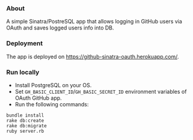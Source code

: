 ### About

A simple Sinatra/PostreSQL app that allows logging in GitHub users via OAuth and saves logged users info into DB.

### Deployment

The app is deployed on https://github-sinatra-oauth.herokuapp.com/.

### Run locally

* Install PostgreSQL on your OS.
* Set `GH_BASIC_CLIENT_ID`/`GH_BASIC_SECRET_ID` environment variables of OAuth GitHub app.
* Run the following commands:
```
bundle install
rake db:create
rake db:migrate
ruby server.rb
```
